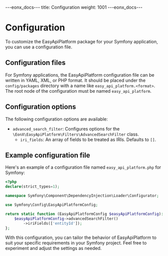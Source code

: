 ---eonx_docs---
title: Configuration
weight: 1001
---eonx_docs---

# Configuration

To customize the EasyApiPlatform package for your Symfony application, you can use a configuration file.

## Configuration files

For Symfony applications, the EasyApiPlatform configuration file can be written in YAML, XML, or PHP format. It should be placed under the `config/packages` directory with a name like `easy_api_platform.<format>`. The root node of the configuration
must be named `easy_api_platform`.

## Configuration options

The following configuration options are available:

- `advanced_search_filter`: Configures options for the `\EonX\EasyApiPlatform\Filters\AdvancedSearchFilter` class.
    - `iri_fields`: An array of fields to be treated as IRIs. Defaults to `[]`.

## Example configuration file

Here's an example of a configuration file named `easy_api_platform.php` for Symfony:

```php
<?php
declare(strict_types=1);

namespace Symfony\Component\DependencyInjection\Loader\Configurator;

use Symfony\Config\EasyApiPlatformConfig;

return static function (EasyApiPlatformConfig $easyApiPlatformConfig): void {
    $easyApiPlatformConfig->advancedSearchFilter()
        ->iriFields(['entityId']);
};
```

With this configuration, you can tailor the behavior of EasyApiPlatform to suit your specific requirements in your Symfony project. Feel free to experiment and adjust the settings as needed.
